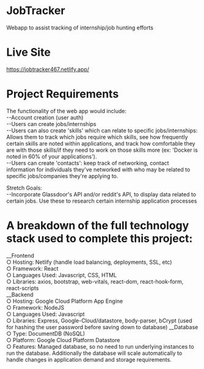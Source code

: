 # JobTracker
Webapp to assist tracking of internship/job hunting efforts

# Live Site
https://jobtracker467.netlify.app/

# Project Requirements
The functionality of the web app would include:  
--Account creation (user auth)  
--Users can create jobs/internships  
--Users can also create 'skills' which can relate to specific jobs/internships: Allows them to track which jobs require which skills, see how frequently certain skills are noted within applications, and track how comfortable they are with those skills/if they need to work on those skills more (ex: 'Docker is noted in 60% of your applications').  
--Users can create 'contacts': keep track of networking, contact information for individuals they've networked with who may be related to specific jobs/companies they're applying to.    

Stretch Goals:  
--Incorporate Glassdoor's API and/or reddit's API, to display data related to certain jobs. Use these to research certain internship application processes

# A breakdown of the full technology stack used to complete this project:
__Frontend  
○ Hosting: Netlify (handle load balancing, deployments, SSL, etc)  
○ Framework: React  
○ Languages Used: Javascript, CSS, HTML  
○ Libraries: axios, bootstrap, web-vitals, react-dom, react-hook-form, react-scripts  
__Backend  
○ Hosting: Google Cloud Platform App Engine  
○ Framework: NodeJS  
○ Languages Used: Javascript  
○ Libraries: Express, Google-Cloud/datastore, body-parser, bCrypt (used for
hashing the user password before saving down to database)
__Database  
○ Type: DocumentDB (NoSQL)  
○ Platform: Google Cloud Platform Datastore  
○ Features: Managed database, so no need to run underlying instances to run the
database. Additionally the database will scale automatically to handle changes in
application demand and storage requirements.  
